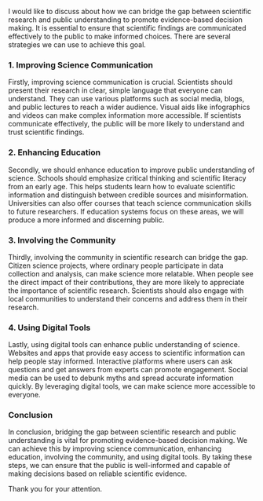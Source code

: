I would like to discuss about how we can bridge the gap between scientific research and public understanding to promote evidence-based decision making. It is essential to ensure that scientific findings are communicated effectively to the public to make informed choices. There are several strategies we can use to achieve this goal.

### 1. Improving Science Communication

Firstly, improving science communication is crucial. Scientists should present their research in clear, simple language that everyone can understand. They can use various platforms such as social media, blogs, and public lectures to reach a wider audience. Visual aids like infographics and videos can make complex information more accessible. If scientists communicate effectively, the public will be more likely to understand and trust scientific findings.

### 2. Enhancing Education

Secondly, we should enhance education to improve public understanding of science. Schools should emphasize critical thinking and scientific literacy from an early age. This helps students learn how to evaluate scientific information and distinguish between credible sources and misinformation. Universities can also offer courses that teach science communication skills to future researchers. If education systems focus on these areas, we will produce a more informed and discerning public.

### 3. Involving the Community

Thirdly, involving the community in scientific research can bridge the gap. Citizen science projects, where ordinary people participate in data collection and analysis, can make science more relatable. When people see the direct impact of their contributions, they are more likely to appreciate the importance of scientific research. Scientists should also engage with local communities to understand their concerns and address them in their research.

### 4. Using Digital Tools

Lastly, using digital tools can enhance public understanding of science. Websites and apps that provide easy access to scientific information can help people stay informed. Interactive platforms where users can ask questions and get answers from experts can promote engagement. Social media can be used to debunk myths and spread accurate information quickly. By leveraging digital tools, we can make science more accessible to everyone.

### Conclusion

In conclusion, bridging the gap between scientific research and public understanding is vital for promoting evidence-based decision making. We can achieve this by improving science communication, enhancing education, involving the community, and using digital tools. By taking these steps, we can ensure that the public is well-informed and capable of making decisions based on reliable scientific evidence.

Thank you for your attention.